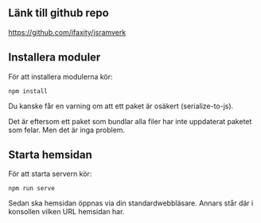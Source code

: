 ## Länk till github repo

https://github.com/ifaxity/jsramverk

## Installera moduler

För att installera modulerna kör:

`npm install`

Du kanske får en varning om att ett paket är osäkert (serialize-to-js).

Det är eftersom ett paket som bundlar alla filer har inte uppdaterat paketet som felar.
Men det är inga problem.

## Starta hemsidan

För att starta servern kör:

`npm run serve`

Sedan ska hemsidan öppnas via din standardwebbläsare.
Annars står där i konsollen vilken URL hemsidan har.
